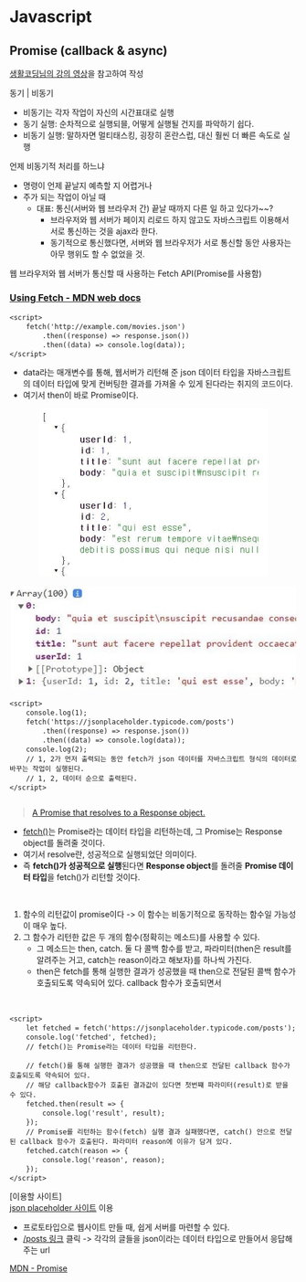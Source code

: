 # Javascript
## Promise (callback & async)
[생활코딩님의 강의 영상](https://www.youtube.com/watch?v=TAyLeIj1hMc)을 참고하여 작성

동기 | 비동기
- 비동기는 각자 작업이 자신의 시간표대로 실행
- 동기 실행: 순차적으로 실행되믈, 어떻게 실행될 건지를 파악하기 쉽다.
- 비동기 실행: 말하자면 멀티태스킹, 굉장히 혼란스럽, 대신 훨씬 더 빠른 속도로 실행

언제 비동기적 처리를 하느냐
- 명령이 언제 끝날지 예측할 지 어렵거나
- 주가 되는 작업이 아닐 때
    - 대표: 통신(서버와 웹 브라우저 간) 끝날 때까지 다른 일 하고 있다가~~?
        -  브라우저와 웹 서버가 페이지 리로드 하지 않고도 자바스크립트 이용해서 서로 통신하는 것을 ajax라 한다.
        - 동기적으로 통신했다면, 서버와 웹 브라우저가 서로 통신할 동안 사용자는 아무 행위도 할 수 없었을 것. 

웹 브라우저와 웹 서버가 통신할 때 사용하는 Fetch API(Promise를 사용함)

### [Using Fetch - MDN web docs](https://developer.mozilla.org/en-US/docs/Web/API/Fetch_API/Using_Fetch)
```
<script>
    fetch('http://example.com/movies.json')
        .then((response) => response.json())
        .then((data) => console.log(data));
</script>
```
- data라는 매개변수를 통해, 웹서버가 리턴해 준 json 데이터 타입을 자바스크립트의 데이터 타입에 맞게 컨버팅한 결과를 가져올 수 있게 된다라는 취지의 코드이다.
- 여기서 then이 바로 Promise이다.

<p align="center">
    <img src="../Images/json-example.JPG" width="400">
</p> 
<p align="center">
    <img src="../Images/json-to-javascript.JPG" width="500">
</p> 

```
<script>
    console.log(1);
    fetch('https://jsonplaceholder.typicode.com/posts')
        .then((response) => response.json())
        .then((data) => console.log(data));
    console.log(2);
    // 1, 2가 먼저 출력되는 동안 fetch가 json 데이터를 자바스크립트 형식의 데이터로 바꾸는 작업이 실행된다.
    // 1, 2, 데이터 순으로 출력된다.
</script>
```

```
```

> [A Promise that resolves to a Response object.](https://developer.mozilla.org/en-US/docs/Web/API/fetch#return_value)
- [fetch()](https://developer.mozilla.org/en-US/docs/Web/API/fetch)는 Promise라는 데이터 타입을 리턴하는데, 그 Promise는 Response object를 돌려줄 것이다.
- 여기서 resolve란, 성공적으로 실행되었단 의미이다.
- 즉 **fetch()가 성공적으로 실행**된다면 **Response object**를 돌려줄 **Promise 데이터 타입**을 fetch()가 리턴할 것이다.  

<br>

1. 함수의 리턴값이 promise이다 -> 이 함수는 비동기적으로 동작하는 함수일 가능성이 매우 높다.
2. 그 함수가 리턴한 값은 두 개의 함수(정확히는 메소드)를 사용할 수 있다.
    - 그 메소드는 then, catch. 둘 다 콜백 함수를 받고, 파라미터(then은 result를 알려주는 거고, catch는 reason이라고 해보자)를 하나씩 가진다.
    - then은 fetch를 통해 실행한 결과가 성공했을 때 then으로 전달된 콜백 함수가 호출되도록 약속되어 있다. callback 함수가 호출되면서

<br>

```
<script>
    let fetched = fetch('https://jsonplaceholder.typicode.com/posts');
    console.log('fetched', fetched);
    // fetch()는 Promise라는 데이터 타입을 리턴한다.

    // fetch()를 통해 실행한 결과가 성공했을 때 then으로 전달된 callback 함수가 호출되도록 약속되어 있다.
    // 해당 callback함수가 호출된 결과값이 있다면 첫번쨰 파라미터(result)로 받을 수 있다.
    fetched.then(result => {
        console.log('result', result);
    });
    // Promise를 리턴하는 함수(fetch) 실행 결과 실패했다면, catch() 안으로 전달된 callback 함수가 호출된다. 파라미터 reason에 이유가 담겨 있다.
    fetched.catch(reason => {
        console.log('reason', reason);
    });
</script>
```

[이용할 사이트]  
[json placeholder 사이트](https://jsonplaceholder.typicode.com/) 이용
- 프로토타입으로 웹사이트 만들 때, 쉽게 서버를 마련할 수 있다.
- [/posts 링크](https://jsonplaceholder.typicode.com/posts) 클릭 -> 각각의 글들을 json이라는 데이터 타입으로 만들어서 응답해주는 url

[MDN - Promise](https://developer.mozilla.org/en-US/docs/Web/JavaScript/Reference/Global_Objects/Promise)
